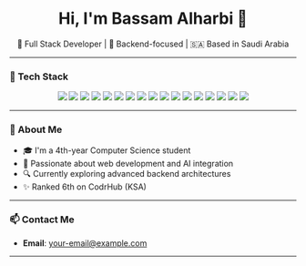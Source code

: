 <h1 align="center">Hi, I'm Bassam Alharbi 👋</h1>

<p align="center">
  🧠 Full Stack Developer | 🚀 Backend-focused | 🇸🇦 Based in Saudi Arabia
</p>

---

### 🔧 Tech Stack

<p align="center">
  <img src="https://img.shields.io/badge/Bun-black?style=for-the-badge&logo=bun&logoColor=white"/>
  <img src="https://img.shields.io/badge/CSS3-1572B6?style=for-the-badge&logo=css3&logoColor=white"/>
  <img src="https://img.shields.io/badge/Express.js-000000?style=for-the-badge&logo=express&logoColor=white"/>
  <img src="https://img.shields.io/badge/Hono-DD3A58?style=for-the-badge&logoColor=white"/>
  <img src="https://img.shields.io/badge/HTML5-E34F26?style=for-the-badge&logo=html5&logoColor=white"/>
  <img src="https://img.shields.io/badge/Java-ED8B00?style=for-the-badge&logo=openjdk&logoColor=white"/>
  <img src="https://img.shields.io/badge/JavaScript-F7DF1E?style=for-the-badge&logo=javascript&logoColor=black"/>
  <img src="https://img.shields.io/badge/Matplotlib-11557C?style=for-the-badge&logo=matplotlib&logoColor=white"/>
  <img src="https://img.shields.io/badge/MongoDB-4EA94B?style=for-the-badge&logo=mongodb&logoColor=white"/>
  <img src="https://img.shields.io/badge/MySQL-4479A1?style=for-the-badge&logo=mysql&logoColor=white"/>
  <img src="https://img.shields.io/badge/Next.js-000000?style=for-the-badge&logo=nextdotjs&logoColor=white"/>
  <img src="https://img.shields.io/badge/Node.js-339933?style=for-the-badge&logo=nodedotjs&logoColor=white"/>
  <img src="https://img.shields.io/badge/Pandas-150458?style=for-the-badge&logo=pandas&logoColor=white"/>
  <img src="https://img.shields.io/badge/Python-3776AB?style=for-the-badge&logo=python&logoColor=white"/>
  <img src="https://img.shields.io/badge/React-20232A?style=for-the-badge&logo=react&logoColor=61DAFB"/>
  <img src="https://img.shields.io/badge/Spring_Boot-6DB33F?style=for-the-badge&logo=springboot&logoColor=white"/>
  <img src="https://img.shields.io/badge/Tailwind_CSS-38B2AC?style=for-the-badge&logo=tailwindcss&logoColor=white"/>
</p>

---

### 🌟 About Me

- 🎓 I'm a 4th-year Computer Science student
- 🧪 Passionate about web development and AI integration
- 🔍 Currently exploring advanced backend architectures
- ✨ Ranked 6th on CodrHub (KSA)

---

### 📫 Contact Me

- **Email**: [your-email@example.com](mailto:bassmayed@gmail.com)

---
<!--

- **Website**: [yourwebsite.com](https://yourwebsite.com)  
- **LinkedIn**: [linkedin.com/in/yourname](https://linkedin.com/in/yourname)  
- **Twitter/X**: [@yourhandle](https://twitter.com/yourhandle)  
- **Portfolio**: [Your Portfolio](https://yourwebsite.com)

### 📈 GitHub Stats

<p align="center">
  <img src="https://github-readme-stats.vercel.app/api?username=your-username&show_icons=true&theme=radical" alt="Bassam's GitHub stats"/>
</p>

<p align="center">
  <img src="https://github-readme-streak-stats.herokuapp.com?user=your-username&theme=radical&hide_border=false"/>
</p>

---

### 🧩 Fun Fact

> “Code is like humor. When you have to explain it, it’s bad.” – Cory House
-->

